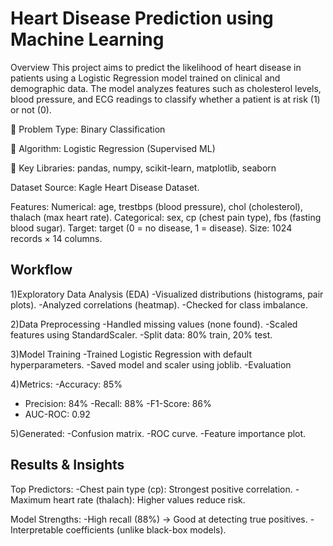 # Heart Disease Prediction using Machine Learning
 Overview
This project aims to predict the likelihood of heart disease in patients using a Logistic Regression model trained on clinical and demographic data. The model analyzes features such as cholesterol levels, blood pressure, and ECG readings to classify whether a patient is at risk (1) or not (0).

🔹 Problem Type: Binary Classification

🔹 Algorithm: Logistic Regression (Supervised ML)

🔹 Key Libraries: pandas, numpy, scikit-learn, matplotlib, seaborn

Dataset
Source: Kagle Heart Disease Dataset.

Features:
Numerical: age, trestbps (blood pressure), chol (cholesterol), thalach (max heart rate).
Categorical: sex, cp (chest pain type), fbs (fasting blood sugar).
Target: target (0 = no disease, 1 = disease).
Size: 1024 records × 14 columns.

## Workflow
1)Exploratory Data Analysis (EDA)
  -Visualized distributions (histograms, pair plots).
  -Analyzed correlations (heatmap).
  -Checked for class imbalance.

2)Data Preprocessing
  -Handled missing values (none found).
  -Scaled features using StandardScaler.
  -Split data: 80% train, 20% test.

3)Model Training
  -Trained Logistic Regression with default hyperparameters.
  -Saved model and scaler using joblib.
  -Evaluation

4)Metrics:
  -Accuracy: 85%
  - Precision: 84%
  -Recall: 88%
  -F1-Score: 86%
  - AUC-ROC: 0.92

5)Generated:
  -Confusion matrix.
  -ROC curve.
  -Feature importance plot.

## Results & Insights
Top Predictors:
  -Chest pain type (cp): Strongest positive correlation.
  -Maximum heart rate (thalach): Higher values reduce risk.

Model Strengths:
  -High recall (88%) → Good at detecting true positives.
  -Interpretable coefficients (unlike black-box models).
